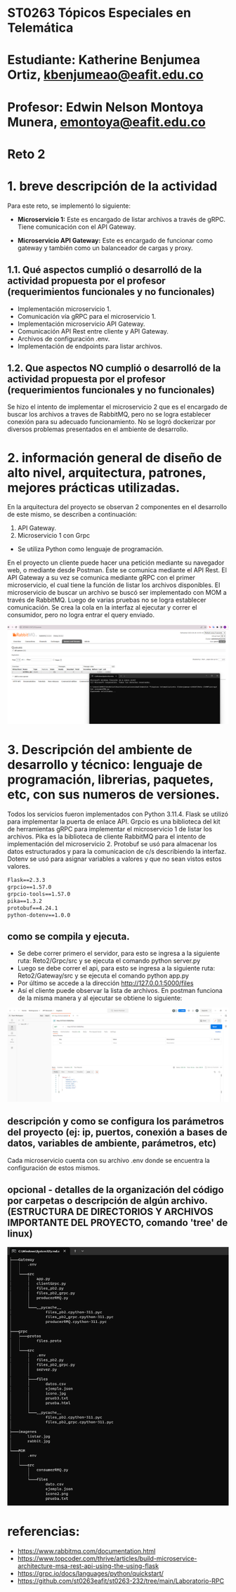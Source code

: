# ST0263 Tópicos Especiales en Telemática

# Estudiante: Katherine Benjumea Ortiz, kbenjumeao@eafit.edu.co

# Profesor: Edwin Nelson Montoya Munera, emontoya@eafit.edu.co

# Reto 2


# 1. breve descripción de la actividad
Para este reto, se implementó lo siguiente:

- **Microservicio 1:** Este es encargado de listar archivos a través de gRPC. Tiene comunicación con el API Gateway.

- **Microservicio API Gateway:** Este es encargado de funcionar como gateway y también como un balanceador de cargas y proxy.

## 1.1. Qué aspectos cumplió o desarrolló de la actividad propuesta por el profesor (requerimientos funcionales y no funcionales)

- Implementación microservicio 1.
- Comunicación vía gRPC para el microservicio 1.
- Implementación microservicio API Gateway.
- Comunicación API Rest entre cliente y API Gateway.
- Archivos de configuración .env.
- Implementación de endpoints para listar archivos.

## 1.2. Que aspectos NO cumplió o desarrolló de la actividad propuesta por el profesor (requerimientos funcionales y no funcionales)

Se hizo el intento de implementar el microservicio 2 que es el encargado de buscar los archivos a traves de RabbitMQ, pero no se logra establecer conexión para su adecuado funcionamiento. 
No se logró dockerizar por diversos problemas presentados en el ambiente de desarrollo.

# 2. información general de diseño de alto nivel, arquitectura, patrones, mejores prácticas utilizadas.

En la arquitectura del proyecto se observan 2 componentes en el desarrollo de este mismo, se describen a continuación:

1. API Gateway.
2. Microservicio 1 con Grpc

- Se utiliza Python como lenguaje de programación.

En el proyecto un cliente puede hacer una petición mediante su navegador web, o mediante desde Postman. Éste se comunica mediante el API Rest. El API Gateway a su vez se comunica mediante gRPC con el primer microservicio, el cual tiene la función de listar los archivos disponibles. El microservicio de buscar un archivo se buscó ser implementado con MOM a través de RabbitMQ. Luego de varias pruebas no se logra establecer comunicación. Se crea la cola en la interfaz al ejecutar y correr el consumidor, pero no logra entrar el query enviado. 

![](./imagenes/rabbit.jpg)

# 3. Descripción del ambiente de desarrollo y técnico: lenguaje de programación, librerias, paquetes, etc, con sus numeros de versiones.

Todos los servicios fueron implementados con Python 3.11.4.
Flask se utilizó para implementar la puerta de enlace API.
Grpcio es una biblioteca del kit de herramientas gRPC para implementar el microservicio 1 de listar los archivos.
Pika es la biblioteca de cliente RabbitMQ para el intento de implementación del microservicio 2.
Protobuf se usó para almacenar los datos estructurados y para la comunicacion de c/s describiendo la interfaz.
Dotenv se usó para asignar variables a valores y que no sean vistos estos valores. 

    Flask==2.3.3
    grpcio==1.57.0
    grpcio-tools==1.57.0
    pika==1.3.2
    protobuf==4.24.1
    python-dotenv==1.0.0

## como se compila y ejecuta.

- Se debe correr primero el servidor, para esto se ingresa a la siguiente ruta: Reto2/Grpc/src y se ejecuta el comando python server.py
- Luego se debe correr el api, para esto se ingresa a la siguiente ruta: Reto2/Gateway/src y se ejecuta el comando python app.py
- Por último se accede a la dirección http://127.0.0.1:5000/files
- Así el cliente puede observar la lista de archivos. En postman funciona de la misma manera y al ejecutar se obtiene lo siguiente: 

![](./imagenes/listar.jpg)

## descripción y como se configura los parámetros del proyecto (ej: ip, puertos, conexión a bases de datos, variables de ambiente, parámetros, etc)

Cada microservicio cuenta con su archivo .env donde se encuentra la configuración de estos mismos.

## opcional - detalles de la organización del código por carpetas o descripción de algún archivo. (ESTRUCTURA DE DIRECTORIOS Y ARCHIVOS IMPORTANTE DEL PROYECTO, comando 'tree' de linux)

![](./imagenes/arbol.jpg)

# referencias:

- https://www.rabbitmq.com/documentation.html 
- https://www.topcoder.com/thrive/articles/build-microservice-architecture-msa-rest-api-using-the-using-flask
- https://grpc.io/docs/languages/python/quickstart/
- https://github.com/st0263eafit/st0263-232/tree/main/Laboratorio-RPC

